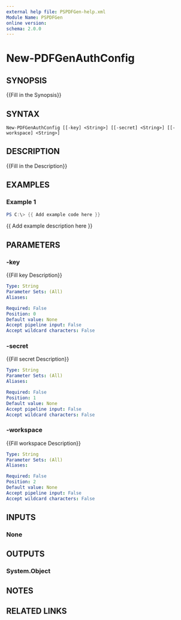 ```yaml
---
external help file: PSPDFGen-help.xml
Module Name: PSPDFGen
online version:
schema: 2.0.0
---
```


# New-PDFGenAuthConfig

## SYNOPSIS
{{Fill in the Synopsis}}

## SYNTAX

```
New-PDFGenAuthConfig [[-key] <String>] [[-secret] <String>] [[-workspace] <String>]
```

## DESCRIPTION
{{Fill in the Description}}

## EXAMPLES

### Example 1
```powershell
PS C:\> {{ Add example code here }}
```

{{ Add example description here }}

## PARAMETERS

### -key
{{Fill key Description}}

```yaml
Type: String
Parameter Sets: (All)
Aliases:

Required: False
Position: 0
Default value: None
Accept pipeline input: False
Accept wildcard characters: False
```

### -secret
{{Fill secret Description}}

```yaml
Type: String
Parameter Sets: (All)
Aliases:

Required: False
Position: 1
Default value: None
Accept pipeline input: False
Accept wildcard characters: False
```

### -workspace
{{Fill workspace Description}}

```yaml
Type: String
Parameter Sets: (All)
Aliases:

Required: False
Position: 2
Default value: None
Accept pipeline input: False
Accept wildcard characters: False
```

## INPUTS

### None

## OUTPUTS

### System.Object
## NOTES

## RELATED LINKS
